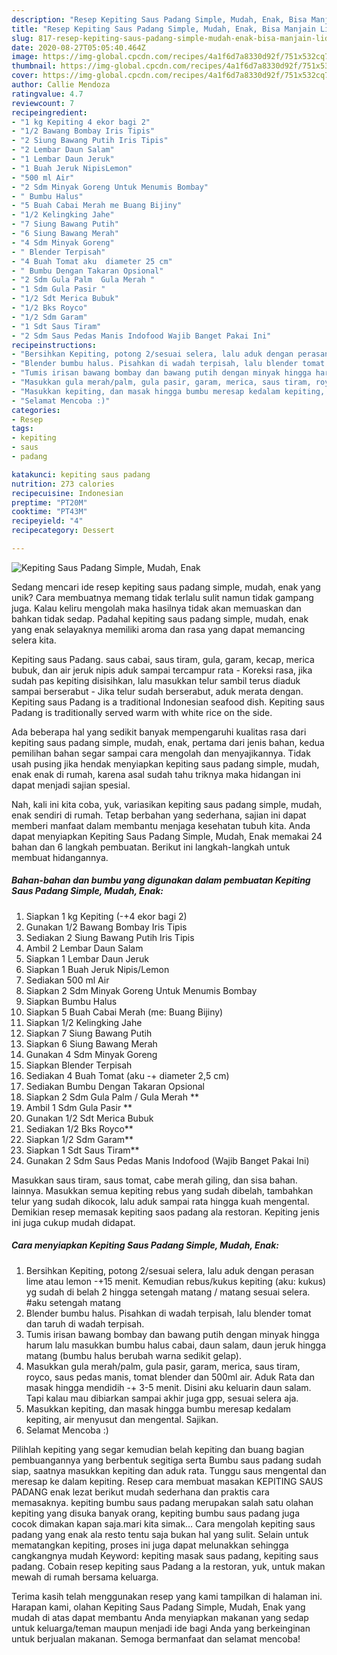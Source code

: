 ```yaml
---
description: "Resep Kepiting Saus Padang Simple, Mudah, Enak, Bisa Manjain Lidah"
title: "Resep Kepiting Saus Padang Simple, Mudah, Enak, Bisa Manjain Lidah"
slug: 817-resep-kepiting-saus-padang-simple-mudah-enak-bisa-manjain-lidah
date: 2020-08-27T05:05:40.464Z
image: https://img-global.cpcdn.com/recipes/4a1f6d7a8330d92f/751x532cq70/kepiting-saus-padang-simple-mudah-enak-foto-resep-utama.jpg
thumbnail: https://img-global.cpcdn.com/recipes/4a1f6d7a8330d92f/751x532cq70/kepiting-saus-padang-simple-mudah-enak-foto-resep-utama.jpg
cover: https://img-global.cpcdn.com/recipes/4a1f6d7a8330d92f/751x532cq70/kepiting-saus-padang-simple-mudah-enak-foto-resep-utama.jpg
author: Callie Mendoza
ratingvalue: 4.7
reviewcount: 7
recipeingredient:
- "1 kg Kepiting 4 ekor bagi 2"
- "1/2 Bawang Bombay Iris Tipis"
- "2 Siung Bawang Putih Iris Tipis"
- "2 Lembar Daun Salam"
- "1 Lembar Daun Jeruk"
- "1 Buah Jeruk NipisLemon"
- "500 ml Air"
- "2 Sdm Minyak Goreng Untuk Menumis Bombay"
- " Bumbu Halus"
- "5 Buah Cabai Merah me Buang Bijiny"
- "1/2 Kelingking Jahe"
- "7 Siung Bawang Putih"
- "6 Siung Bawang Merah"
- "4 Sdm Minyak Goreng"
- " Blender Terpisah"
- "4 Buah Tomat aku  diameter 25 cm"
- " Bumbu Dengan Takaran Opsional"
- "2 Sdm Gula Palm  Gula Merah "
- "1 Sdm Gula Pasir "
- "1/2 Sdt Merica Bubuk"
- "1/2 Bks Royco"
- "1/2 Sdm Garam"
- "1 Sdt Saus Tiram"
- "2 Sdm Saus Pedas Manis Indofood Wajib Banget Pakai Ini"
recipeinstructions:
- "Bersihkan Kepiting, potong 2/sesuai selera, lalu aduk dengan perasan lime atau lemon -+15 menit. Kemudian rebus/kukus kepiting (aku: kukus) yg sudah di belah 2 hingga setengah matang / matang sesuai selera. #aku setengah matang"
- "Blender bumbu halus. Pisahkan di wadah terpisah, lalu blender tomat dan taruh di wadah terpisah."
- "Tumis irisan bawang bombay dan bawang putih dengan minyak hingga harum lalu masukkan bumbu halus cabai, daun salam, daun jeruk hingga matang (bumbu halus berubah warna sedikit gelap)."
- "Masukkan gula merah/palm, gula pasir, garam, merica, saus tiram, royco, saus pedas manis, tomat blender dan 500ml air. Aduk Rata dan masak hingga mendidih -+ 3-5 menit. Disini aku keluarin daun salam. Tapi kalau mau dibiarkan sampai akhir juga gpp, sesuai selera aja."
- "Masukkan kepiting, dan masak hingga bumbu meresap kedalam kepiting, air menyusut dan mengental. Sajikan."
- "Selamat Mencoba :)"
categories:
- Resep
tags:
- kepiting
- saus
- padang

katakunci: kepiting saus padang 
nutrition: 273 calories
recipecuisine: Indonesian
preptime: "PT20M"
cooktime: "PT43M"
recipeyield: "4"
recipecategory: Dessert

---
```



![Kepiting Saus Padang Simple, Mudah, Enak](https://img-global.cpcdn.com/recipes/4a1f6d7a8330d92f/751x532cq70/kepiting-saus-padang-simple-mudah-enak-foto-resep-utama.jpg)

Sedang mencari ide resep kepiting saus padang simple, mudah, enak yang unik? Cara membuatnya memang tidak terlalu sulit namun tidak gampang juga. Kalau keliru mengolah maka hasilnya tidak akan memuaskan dan bahkan tidak sedap. Padahal kepiting saus padang simple, mudah, enak yang enak selayaknya memiliki aroma dan rasa yang dapat memancing selera kita.

Kepiting saus Padang. saus cabai, saus tiram, gula, garam, kecap, merica bubuk, dan air jeruk nipis aduk sampai tercampur rata - Koreksi rasa, jika sudah pas kepiting disisihkan, lalu masukkan telur sambil terus diaduk sampai berserabut - Jika telur sudah berserabut, aduk merata dengan. Kepiting saus Padang is a traditional Indonesian seafood dish. Kepiting saus Padang is traditionally served warm with white rice on the side.

Ada beberapa hal yang sedikit banyak mempengaruhi kualitas rasa dari kepiting saus padang simple, mudah, enak, pertama dari jenis bahan, kedua pemilihan bahan segar sampai cara mengolah dan menyajikannya. Tidak usah pusing jika hendak menyiapkan kepiting saus padang simple, mudah, enak enak di rumah, karena asal sudah tahu triknya maka hidangan ini dapat menjadi sajian spesial.


Nah, kali ini kita coba, yuk, variasikan kepiting saus padang simple, mudah, enak sendiri di rumah. Tetap berbahan yang sederhana, sajian ini dapat memberi manfaat dalam membantu menjaga kesehatan tubuh kita. Anda dapat menyiapkan Kepiting Saus Padang Simple, Mudah, Enak memakai 24 bahan dan 6 langkah pembuatan. Berikut ini langkah-langkah untuk membuat hidangannya.

<!--inarticleads1-->

##### Bahan-bahan dan bumbu yang digunakan dalam pembuatan Kepiting Saus Padang Simple, Mudah, Enak:

1. Siapkan 1 kg Kepiting (-+4 ekor bagi 2)
1. Gunakan 1/2 Bawang Bombay Iris Tipis
1. Sediakan 2 Siung Bawang Putih Iris Tipis
1. Ambil 2 Lembar Daun Salam
1. Siapkan 1 Lembar Daun Jeruk
1. Siapkan 1 Buah Jeruk Nipis/Lemon
1. Sediakan 500 ml Air
1. Siapkan 2 Sdm Minyak Goreng Untuk Menumis Bombay
1. Siapkan  Bumbu Halus
1. Siapkan 5 Buah Cabai Merah (me: Buang Bijiny)
1. Siapkan 1/2 Kelingking Jahe
1. Siapkan 7 Siung Bawang Putih
1. Siapkan 6 Siung Bawang Merah
1. Gunakan 4 Sdm Minyak Goreng
1. Siapkan  Blender Terpisah
1. Sediakan 4 Buah Tomat (aku -+ diameter 2,5 cm)
1. Sediakan  Bumbu Dengan Takaran Opsional
1. Siapkan 2 Sdm Gula Palm / Gula Merah **
1. Ambil 1 Sdm Gula Pasir **
1. Gunakan 1/2 Sdt Merica Bubuk
1. Sediakan 1/2 Bks Royco**
1. Siapkan 1/2 Sdm Garam**
1. Siapkan 1 Sdt Saus Tiram**
1. Gunakan 2 Sdm Saus Pedas Manis Indofood (Wajib Banget Pakai Ini)


Masukkan saus tiram, saus tomat, cabe merah giling, dan sisa bahan. lainnya. Masukkan semua kepiting rebus yang sudah dibelah, tambahkan telur yang sudah dikocok, lalu aduk sampai rata hingga kuah mengental. Demikian resep memasak kepiting saos padang ala restoran. Kepiting jenis ini juga cukup mudah didapat. 

<!--inarticleads2-->

##### Cara menyiapkan Kepiting Saus Padang Simple, Mudah, Enak:

1. Bersihkan Kepiting, potong 2/sesuai selera, lalu aduk dengan perasan lime atau lemon -+15 menit. Kemudian rebus/kukus kepiting (aku: kukus) yg sudah di belah 2 hingga setengah matang / matang sesuai selera. #aku setengah matang
1. Blender bumbu halus. Pisahkan di wadah terpisah, lalu blender tomat dan taruh di wadah terpisah.
1. Tumis irisan bawang bombay dan bawang putih dengan minyak hingga harum lalu masukkan bumbu halus cabai, daun salam, daun jeruk hingga matang (bumbu halus berubah warna sedikit gelap).
1. Masukkan gula merah/palm, gula pasir, garam, merica, saus tiram, royco, saus pedas manis, tomat blender dan 500ml air. Aduk Rata dan masak hingga mendidih -+ 3-5 menit. Disini aku keluarin daun salam. Tapi kalau mau dibiarkan sampai akhir juga gpp, sesuai selera aja.
1. Masukkan kepiting, dan masak hingga bumbu meresap kedalam kepiting, air menyusut dan mengental. Sajikan.
1. Selamat Mencoba :)


Pilihlah kepiting yang segar kemudian belah kepiting dan buang bagian pembuangannya yang berbentuk segitiga serta Bumbu saus padang sudah siap, saatnya masukkan kepiting dan aduk rata. Tunggu saus mengental dan meresap ke dalam kepiting. Resep cara membuat masakan KEPITING SAUS PADANG enak lezat berikut mudah sederhana dan praktis cara memasaknya. kepiting bumbu saus padang merupakan salah satu olahan kepiting yang disuka banyak orang, kepiting bumbu saus padang juga cocok dimakan kapan saja.mari kita simak… Cara mengolah kepiting saus padang yang enak ala resto tentu saja bukan hal yang sulit. Selain untuk mematangkan kepiting, proses ini juga dapat melunakkan sehingga cangkangnya mudah Keyword: kepiting masak saus padang, kepiting saus padang. Cobain resep kepiting saus Padang a la restoran, yuk, untuk makan mewah di rumah bersama keluarga. 

Terima kasih telah menggunakan resep yang kami tampilkan di halaman ini. Harapan kami, olahan Kepiting Saus Padang Simple, Mudah, Enak yang mudah di atas dapat membantu Anda menyiapkan makanan yang sedap untuk keluarga/teman maupun menjadi ide bagi Anda yang berkeinginan untuk berjualan makanan. Semoga bermanfaat dan selamat mencoba!
